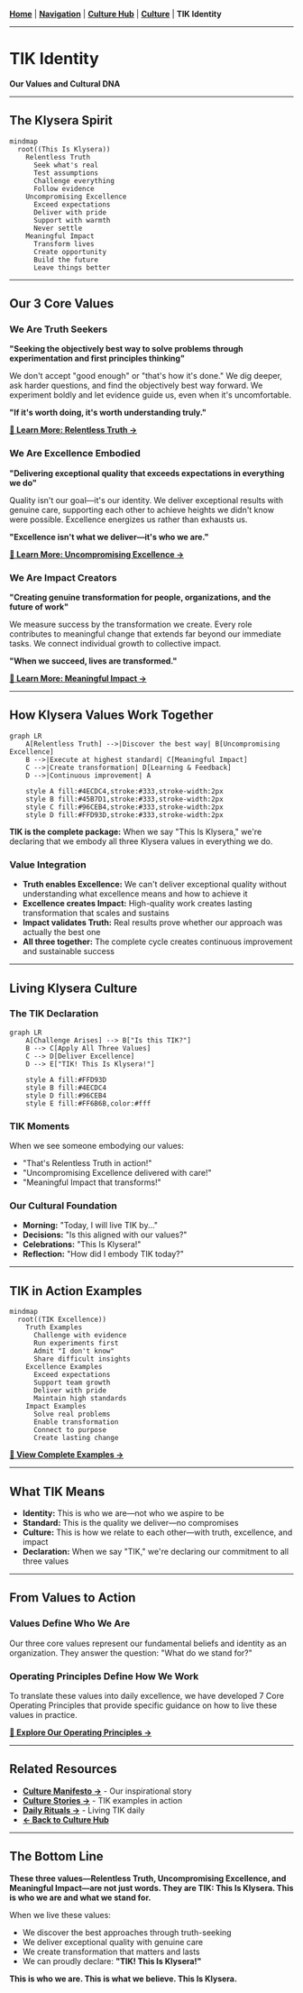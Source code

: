 **[Home](//#/)** | **[Navigation](//#/)** | **[Culture Hub](/docs/Klysera//Culture-Hub.md)** | **[Culture](/docs/Klysera/Culture/Overview.md)** | **TIK Identity**

---

# TIK Identity

**Our Values and Cultural DNA**

---

## The Klysera Spirit

```mermaid
mindmap
  root((This Is Klysera))
    Relentless Truth
      Seek what's real
      Test assumptions
      Challenge everything
      Follow evidence
    Uncompromising Excellence
      Exceed expectations
      Deliver with pride
      Support with warmth
      Never settle
    Meaningful Impact
      Transform lives
      Create opportunity
      Build the future
      Leave things better
```

---

## Our 3 Core Values

### We Are Truth Seekers
**"Seeking the objectively best way to solve problems through experimentation and first principles thinking"**

We don't accept "good enough" or "that's how it's done." We dig deeper, ask harder questions, and find the objectively best way forward. We experiment boldly and let evidence guide us, even when it's uncomfortable.

**"If it's worth doing, it's worth understanding truly."**

**[📖 Learn More: Relentless Truth →](./Relentless-Truth.md)**

### We Are Excellence Embodied
**"Delivering exceptional quality that exceeds expectations in everything we do"**

Quality isn't our goal—it's our identity. We deliver exceptional results with genuine care, supporting each other to achieve heights we didn't know were possible. Excellence energizes us rather than exhausts us.

**"Excellence isn't what we deliver—it's who we are."**

**[📖 Learn More: Uncompromising Excellence →](./Uncompromising-Excellence.md)**

### We Are Impact Creators
**"Creating genuine transformation for people, organizations, and the future of work"**

We measure success by the transformation we create. Every role contributes to meaningful change that extends far beyond our immediate tasks. We connect individual growth to collective impact.

**"When we succeed, lives are transformed."**

**[📖 Learn More: Meaningful Impact →](./Meaningful-Impact.md)**

---

## How Klysera Values Work Together

```mermaid
graph LR
    A[Relentless Truth] -->|Discover the best way| B[Uncompromising Excellence]
    B -->|Execute at highest standard| C[Meaningful Impact]
    C -->|Create transformation| D[Learning & Feedback]
    D -->|Continuous improvement| A

    style A fill:#4ECDC4,stroke:#333,stroke-width:2px
    style B fill:#45B7D1,stroke:#333,stroke-width:2px
    style C fill:#96CEB4,stroke:#333,stroke-width:2px
    style D fill:#FFD93D,stroke:#333,stroke-width:2px
```

**TIK is the complete package:** When we say "This Is Klysera," we're declaring that we embody all three Klysera values in everything we do.

### Value Integration
- **Truth enables Excellence:** We can't deliver exceptional quality without understanding what excellence means and how to achieve it
- **Excellence creates Impact:** High-quality work creates lasting transformation that scales and sustains
- **Impact validates Truth:** Real results prove whether our approach was actually the best one
- **All three together:** The complete cycle creates continuous improvement and sustainable success

---

## Living Klysera Culture

### The TIK Declaration

```mermaid
graph LR
    A[Challenge Arises] --> B["Is this TIK?"]
    B --> C[Apply All Three Values]
    C --> D[Deliver Excellence]
    D --> E["TIK! This Is Klysera!"]

    style A fill:#FFD93D
    style B fill:#4ECDC4
    style D fill:#96CEB4
    style E fill:#FF6B6B,color:#fff
```

### TIK Moments
When we see someone embodying our values:
- "That's Relentless Truth in action!"
- "Uncompromising Excellence delivered with care!"
- "Meaningful Impact that transforms!"

### Our Cultural Foundation
- **Morning:** "Today, I will live TIK by..."
- **Decisions:** "Is this aligned with our values?"
- **Celebrations:** "This Is Klysera!"
- **Reflection:** "How did I embody TIK today?"

---

## TIK in Action Examples

```mermaid
mindmap
  root((TIK Excellence))
    Truth Examples
      Challenge with evidence
      Run experiments first
      Admit "I don't know"
      Share difficult insights
    Excellence Examples
      Exceed expectations
      Support team growth
      Deliver with pride
      Maintain high standards
    Impact Examples
      Solve real problems
      Enable transformation
      Connect to purpose
      Create lasting change
```

**[📖 View Complete Examples →](./Culture-Stories.md)**

---

## What TIK Means

- **Identity:** This is who we are—not who we aspire to be
- **Standard:** This is the quality we deliver—no compromises
- **Culture:** This is how we relate to each other—with truth, excellence, and impact
- **Declaration:** When we say "TIK," we're declaring our commitment to all three values

---

## From Values to Action

### Values Define Who We Are
Our three core values represent our fundamental beliefs and identity as an organization. They answer the question: "What do we stand for?"

### Operating Principles Define How We Work
To translate these values into daily excellence, we have developed 7 Core Operating Principles that provide specific guidance on how to live these values in practice.

**[📖 Explore Our Operating Principles →](/../Operating-Principles/Overview.md)**

---

## Related Resources

- **[Culture Manifesto →](./Culture-Manifesto.md)** - Our inspirational story
- **[Culture Stories →](./Culture-Stories.md)** - TIK examples in action
- **[Daily Rituals →](/Recognition-Rituals/Daily-Rituals.md)** - Living TIK daily
- **[← Back to Culture Hub](/Culture-Hub.md)**

---

## The Bottom Line

**These three values—Relentless Truth, Uncompromising Excellence, and Meaningful Impact—are not just words. They are TIK: This Is Klysera. This is who we are and what we stand for.**

When we live these values:
- We discover the best approaches through truth-seeking
- We deliver exceptional quality with genuine care
- We create transformation that matters and lasts
- We can proudly declare: **"TIK! This Is Klysera!"**

**This is who we are. This is what we believe. This Is Klysera.**